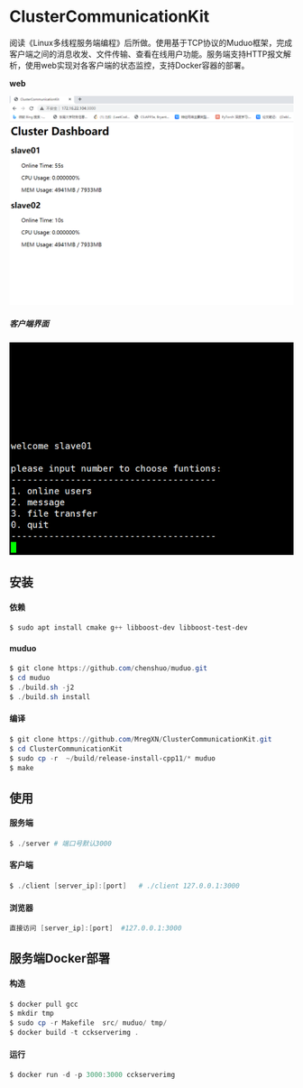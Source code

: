 # ClusterCommunicationKit
阅读《Linux多线程服务端编程》后所做。使用基于TCP协议的Muduo框架，完成客户端之间的消息收发、文件传输、查看在线用户功能。服务端支持HTTP报文解析，使用web实现对各客户端的状态监控，支持Docker容器的部署。



**web**

![ui.png](https://github.com/MregXN/ClusterCommunicationKit/blob/master/img/web.png?raw=true)

##### 客户端界面

![ui.png](https://github.com/MregXN/ClusterCommunicationKit/blob/master/img/ui.png?raw=true)




## 安装

#### 依赖

```powershell
$ sudo apt install cmake g++ libboost-dev libboost-test-dev
```

#### muduo

```powershell
$ git clone https://github.com/chenshuo/muduo.git
$ cd muduo
$ ./build.sh -j2
$ ./build.sh install
```

#### 编译

~~~powershell
$ git clone https://github.com/MregXN/ClusterCommunicationKit.git
$ cd ClusterCommunicationKit
$ sudo cp -r  ~/build/release-install-cpp11/* muduo
$ make
~~~



## 使用

#### 服务端

```powershell
$ ./server # 端口号默认3000
```

####  客户端

```powershell
$ ./client [server_ip]:[port]   # ./client 127.0.0.1:3000
```

#### 浏览器

```powershell
直接访问 [server_ip]:[port]  #127.0.0.1:3000
```



## 服务端Docker部署

#### 构造

```powershell
$ docker pull gcc
$ mkdir tmp
$ sudo cp -r Makefile  src/ muduo/ tmp/
$ docker build -t cckserverimg . 
```

#### 运行

```powershell
$ docker run -d -p 3000:3000 cckserverimg 
```

